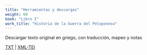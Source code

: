 ```yaml
---
title: "Herramientas y descargas"
weight: 60
book: "Libro I"
work_title: "Historia de la Guerra del Peloponeso"
---
```

<!-- [Download icon depicting a downward arrow, simple and modern design, set against a plain background, conveying a functional and neutral tone](/assets/icons/download.svg) -->

Descargar texto original en griego, con traducción, mapeo y notas

<a href="https://corpusabierto.com/libros/guerra-del-peloponeso/formatos/tucidides/lib1/txt/02_arqueologia-caps-2-19.txt" target="_blank">TXT</a> | <a href="https://corpusabierto.com/libros/guerra-del-peloponeso/formatos/tucidides/lib1/xml-tei/02_arqueologia-caps-2-19.xml" target="_blank">XML-TEI</a>